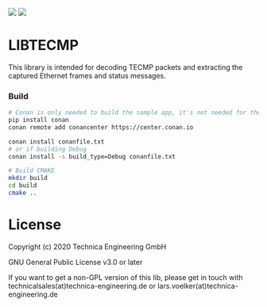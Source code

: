 ![](https://img.shields.io/github/workflow/status/Technica-Engineering/libtecmp/CMake)
![](https://img.shields.io/github/license/Technica-Engineering/libtecmp)

# LIBTECMP

This library is intended for decoding TECMP packets and extracting the
captured Ethernet frames and status messages.

### Build

```sh
# Conan is only needed to build the sample app, it's not needed for the library itself
pip install conan
conan remote add conancenter https://center.conan.io

conan install conanfile.txt
# or if building Debug
conan install -s build_type=Debug conanfile.txt

# Build CMAKE
mkdir build
cd build
cmake ..
```

# License

Copyright (c) 2020 Technica Engineering GmbH

GNU General Public License v3.0 or later

If you want to get a non-GPL version of this lib, please get in touch with technicalsales(at)technica-engineering.de or lars.voelker(at)technica-engineering.de
